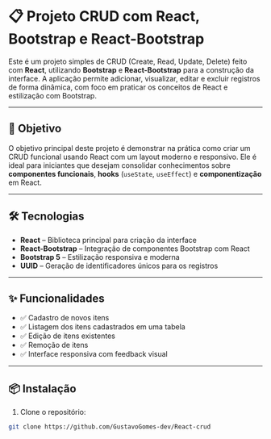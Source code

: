 # 📋 Projeto CRUD com React, Bootstrap e React-Bootstrap

Este é um projeto simples de CRUD (Create, Read, Update, Delete) feito com **React**, utilizando **Bootstrap** e **React-Bootstrap** para a construção da interface. A aplicação permite adicionar, visualizar, editar e excluir registros de forma dinâmica, com foco em praticar os conceitos de React e estilização com Bootstrap.

---

## 🚀 Objetivo

O objetivo principal deste projeto é demonstrar na prática como criar um CRUD funcional usando React com um layout moderno e responsivo. Ele é ideal para iniciantes que desejam consolidar conhecimentos sobre **componentes funcionais**, **hooks** (`useState`, `useEffect`) e **componentização** em React.

---

## 🛠️ Tecnologias

- **React** – Biblioteca principal para criação da interface
- **React-Bootstrap** – Integração de componentes Bootstrap com React
- **Bootstrap 5** – Estilização responsiva e moderna
- **UUID** – Geração de identificadores únicos para os registros

---

## ✨ Funcionalidades

- ✅ Cadastro de novos itens
- ✅ Listagem dos itens cadastrados em uma tabela
- ✅ Edição de itens existentes
- ✅ Remoção de itens
- ✅ Interface responsiva com feedback visual

---

## 📦 Instalação

1. Clone o repositório:

```bash
git clone https://github.com/GustavoGomes-dev/React-crud
